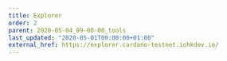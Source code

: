 ```yaml
---
title: Explorer
order: 2
parent: 2020-05-04_09-00-00_tools
last_updated: "2020-05-01T09:00:00+01:00"
external_href: https://explorer.cardano-testnet.iohkdev.io/
---
```


